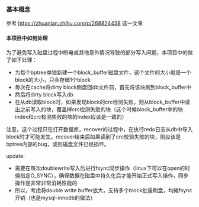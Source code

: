 ### 基本概念
参考 https://zhuanlan.zhihu.com/p/268824438 这一文章

#### 本项目中如何处理
为了避免写入磁盘过程中断电或其他意外情况导致的部分写入问题，本项目中的做了如下处理：

* 为每个bptree单独新建一个block_buffer磁盘文件，这个文件的大小就是一个block的大小，只会存储1个block
* 每次在cache将dirty block刷盘回db文件前，首先将该块刷到block_buffer中
* 然后将dirty block写入db
* 在从db读取block时，如果发现block的crc检测失败，则从block_buffer中读出之前写入的块，覆盖掉crc检测失败的块（这个时候block_buffer中的块index和crc检测失败的块的index应该是一致的）

注意，这个过程只在打开数据库，recover的过程中，在执行redo日志从db中导入block时才可能发生。recover结束后如果读到了crc校验失败的块，则应该是bptree内部的bug，或则磁盘文件已经损坏。

update:
* 需要在每次doublewrite写入后进行fsync同步操作（linux下可以在open的时候指定O_SYNC），确保数据在磁盘中持久化后才能开始正式写入操作，同步操作是非常非常消耗性能的
* 所以，考虑将double write buffer放大，支持多个block批量刷盘，均摊fsync开销（也是mysql-innodb的做法）